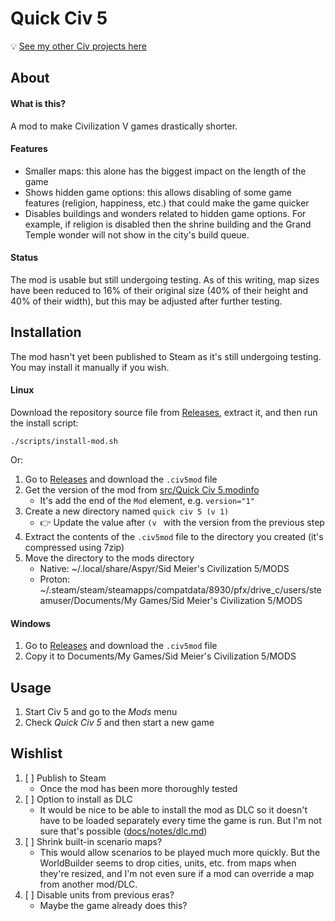 # Quick Civ 5

💡 [See my other Civ projects here](https://github.com/search?q=user%3Abmaupin+topic%3Acivilization&type=Repositories)

## About

#### What is this?

A mod to make Civilization V games drastically shorter.

#### Features

- Smaller maps: this alone has the biggest impact on the length of the game
- Shows hidden game options: this allows disabling of some game features (religion, happiness, etc.) that could make the game quicker
- Disables buildings and wonders related to hidden game options. For example, if religion is disabled then the shrine building and the Grand Temple wonder will not show in the city's build queue.

#### Status

The mod is usable but still undergoing testing. As of this writing, map sizes have been reduced to 16% of their original size (40% of their height and 40% of their width), but this may be adjusted after further testing.

## Installation

The mod hasn't yet been published to Steam as it's still undergoing testing. You may install it manually if you wish.

#### Linux

Download the repository source file from [Releases](https://github.com/bmaupin/quick-civ-5/releases), extract it, and then run the install script:

```
./scripts/install-mod.sh
```

Or:

1. Go to [Releases](https://github.com/bmaupin/quick-civ-5/releases) and download the `.civ5mod` file
1. Get the version of the mod from [src/Quick Civ 5.modinfo](src/Quick%20Civ%205.modinfo)
   - It's add the end of the `Mod` element, e.g. `version="1"`
1. Create a new directory named `quick civ 5 (v 1)`
   - 👉 Update the value after `(v ` with the version from the previous step
1. Extract the contents of the `.civ5mod` file to the directory you created (it's compressed using 7zip)
1. Move the directory to the mods directory
   - Native: ~/.local/share/Aspyr/Sid Meier's Civilization 5/MODS
   - Proton: ~/.steam/steam/steamapps/compatdata/8930/pfx/drive_c/users/steamuser/Documents/My Games/Sid Meier's Civilization 5/MODS

#### Windows

1. Go to [Releases](https://github.com/bmaupin/quick-civ-5/releases) and download the `.civ5mod` file
1. Copy it to Documents/My Games/Sid Meier's Civilization 5/MODS

## Usage

1. Start Civ 5 and go to the _Mods_ menu
1. Check _Quick Civ 5_ and then start a new game

## Wishlist

1. [ ] Publish to Steam
   - Once the mod has been more thoroughly tested
1. [ ] Option to install as DLC
   - It would be nice to be able to install the mod as DLC so it doesn't have to be loaded separately every time the game is run. But I'm not sure that's possible ([docs/notes/dlc.md](docs/notes/dlc.md))
1. [ ] Shrink built-in scenario maps?
   - This would allow scenarios to be played much more quickly. But the WorldBuilder seems to drop cities, units, etc. from maps when they're resized, and I'm not even sure if a mod can override a map from another mod/DLC.
1. [ ] Disable units from previous eras?
   - Maybe the game already does this?
